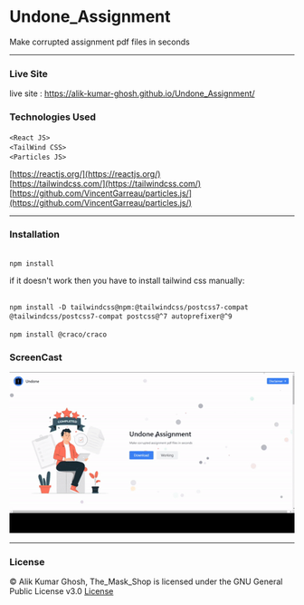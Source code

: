 # Undone_Assignment
Make corrupted assignment pdf files in seconds

---

### Live Site

live site : https://alik-kumar-ghosh.github.io/Undone_Assignment/

### Technologies Used
`<React JS> ` <br>
`<TailWind CSS> `<br>
`<Particles JS> ` <br>

[https://reactjs.org/](https://reactjs.org/) <br>
[https://tailwindcss.com/](https://tailwindcss.com/) <br>
[https://github.com/VincentGarreau/particles.js/](https://github.com/VincentGarreau/particles.js/)


---

### Installation 

```

npm install 

```

if it doesn't work then you have to install tailwind css manually:

```

npm install -D tailwindcss@npm:@tailwindcss/postcss7-compat @tailwindcss/postcss7-compat postcss@^7 autoprefixer@^9

npm install @craco/craco

```
 
 ### ScreenCast
 
 ![alt text](src/assets/Undone.gif "screnCap")
 
 ---

 ### License
 
 © Alik Kumar Ghosh, The_Mask_Shop is licensed under the GNU General Public License v3.0 [License]()


